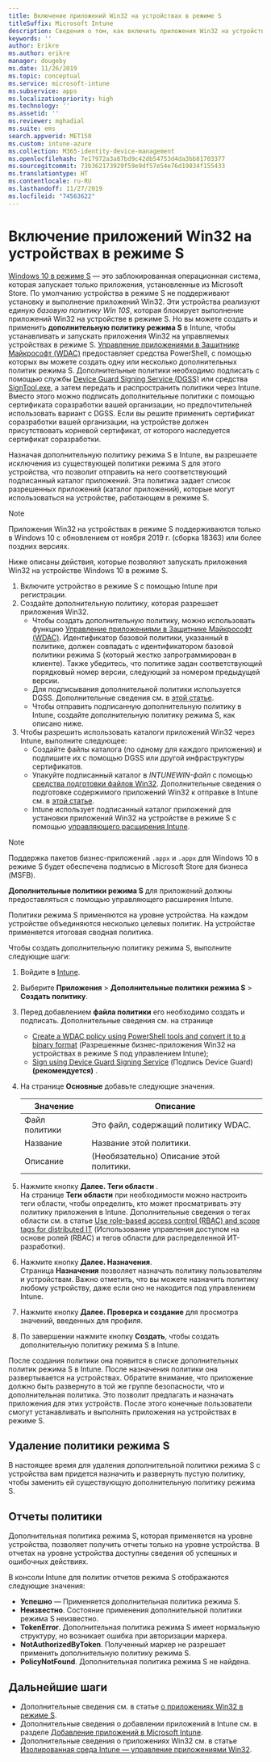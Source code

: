 ```yaml
---
title: Включение приложений Win32 на устройствах в режиме S
titleSuffix: Microsoft Intune
description: Сведения о том, как включить приложения Win32 на устройствах в режиме S с помощью Microsoft Intune.
keywords: ''
author: Erikre
ms.author: erikre
manager: dougeby
ms.date: 11/26/2019
ms.topic: conceptual
ms.service: microsoft-intune
ms.subservice: apps
ms.localizationpriority: high
ms.technology: ''
ms.assetid: ''
ms.reviewer: mghadial
ms.suite: ems
search.appverid: MET150
ms.custom: intune-azure
ms.collection: M365-identity-device-management
ms.openlocfilehash: 7e17972a3a87bd9c42db54753d4da3bb81703377
ms.sourcegitcommit: 73b362173929f59e9df57e54e76d19834f155433
ms.translationtype: HT
ms.contentlocale: ru-RU
ms.lasthandoff: 11/27/2019
ms.locfileid: "74563622"
---
```

# <a name="enable-win32-apps-on-s-mode-devices"></a>Включение приложений Win32 на устройствах в режиме S

[Windows 10 в режиме S](https://docs.microsoft.com/windows/deployment/s-mode) — это заблокированная операционная система, которая запускает только приложения, установленные из Microsoft Store. По умолчанию устройства в режиме S не поддерживают установку и выполнение приложений Win32. Эти устройства реализуют единую *базовую политику Win 10S*, которая блокирует выполнение приложений Win32 на устройстве в режиме S. Но вы можете создать и применить **дополнительную политику режима S** в Intune, чтобы устанавливать и запускать приложения Win32 на управляемых устройствах в режиме S. [Управление приложениями в Защитнике Майкрософт (WDAC)](https://docs.microsoft.com/windows/security/threat-protection/windows-defender-application-control/windows-defender-application-control) предоставляет средства PowerShell, с помощью которых вы можете создать одну или несколько дополнительных политик режима S. Дополнительные политики необходимо подписать с помощью службы [Device Guard Signing Service (DGSS)](https://go.microsoft.com/fwlink/?linkid=2095629) или средства [SignTool.exe](https://docs.microsoft.com/windows/security/threat-protection/windows-defender-application-control/signing-policies-with-signtool), а затем передать и распространить политики через Intune. Вместо этого можно подписать дополнительные политики с помощью сертификата соразработки вашей организации, но предпочтительней использовать вариант с DGSS. Если вы решите применить сертификат соразработки вашей организации, на устройстве должен присутствовать корневой сертификат, от которого наследуется сертификат соразработки.

Назначая дополнительную политику режима S в Intune, вы разрешаете исключения из существующей политики режима S для этого устройства, что позволит отправить на него соответствующий подписанный каталог приложений. Эта политика задает список разрешенных приложений (каталог приложений), которые могут использоваться на устройстве, работающем в режиме S.

> [!NOTE]
> Приложения Win32 на устройствах в режиме S поддерживаются только в Windows 10 с обновлением от ноября 2019 г. (сборка 18363) или более поздних версиях.

<!-- Add WDAC tooling diagram  -->

Ниже описаны действия, которые позволяют запускать приложения Win32 на устройстве Windows 10 в режиме S.

1. Включите устройство в режиме S с помощью Intune при регистрации.
2. Создайте дополнительную политику, которая разрешает приложения Win32.
   - Чтобы создать дополнительную политику, можно использовать функцию [Управление приложениями в Защитнике Майкрософт (WDAC)](https://docs.microsoft.com/windows/security/threat-protection/windows-defender-application-control/windows-defender-application-control). Идентификатор базовой политики, указанный в политике, должен совпадать с идентификатором базовой политики режима S (который жестко запрограммирован в клиенте). Также убедитесь, что политике задан соответствующий порядковый номер версии, следующий за номером предыдущей версии.
   - Для подписывания дополнительной политики используется DGSS. Дополнительные сведения см. в [этой статье](https://docs.microsoft.com/microsoft-store/sign-code-integrity-policy-with-device-guard-signing).
   - Чтобы отправить подписанную дополнительную политику в Intune, создайте дополнительную политику режима S, как описано ниже.
3. Чтобы разрешить использовать каталоги приложений Win32 через Intune, выполните следующее:
   - Создайте файлы каталога (по одному для каждого приложения) и подпишите их с помощью DGSS или другой инфраструктуры сертификатов.
   - Упакуйте подписанный каталог в *INTUNEWIN-файл* с помощью [средства подготовки файлов Win32](https://go.microsoft.com/fwlink/?linkid=2065730). Дополнительные сведения о подготовке содержимого приложений Win32 к отправке в Intune см. в [этой статье](~/apps/apps-win32-app-management.md#prepare-the-win32-app-content-for-upload).
   - Intune использует подписанный каталог приложений для установки приложений Win32 на устройстве в режиме S с помощью [управляющего расширения Intune](~/apps/intune-management-extension.md).

> [!NOTE]
> Поддержка пакетов бизнес-приложений `.appx` и `.appx` для Windows 10 в режиме S будет обеспечена подписью в Microsoft Store для бизнеса (MSFB).
>
> **Дополнительные политики режима S** для приложений должны предоставляться с помощью управляющего расширения Intune.
>
> Политики режима S применяются на уровне устройства. На каждом устройстве объединяются несколько целевых политик. На устройстве применяется итоговая сводная политика.

Чтобы создать дополнительную политику режима S, выполните следующие шаги:

1. Войдите в [Intune](https://go.microsoft.com/fwlink/?linkid=2090973).
2. Выберите **Приложения** > **Дополнительные политики режима S** > **Создать политику**.
3. Перед добавлением **файла политики** его необходимо создать и подписать. Дополнительные сведения см. на странице
    - [Create a WDAC policy using PowerShell tools and convert it to a binary format](https://go.microsoft.com/fwlink/?linkid=2095387) (Разрешенные бизнес-приложения Win32 на устройствах в режиме S под управлением Intune);
    - [Sign using Device Guard Signing Service](https://go.microsoft.com/fwlink/?linkid=2095629) (Подпись Device Guard) **(рекомендуется)** .

4. На странице **Основные** добавьте следующие значения.

    | Значение | Описание |
    |--------------|------------------------------------------------|
    | Файл политики | Это файл, содержащий политику WDAC. |
    | Название | Название этой политики. |
    | Описание | (Необязательно) Описание этой политики. |

5. Нажмите кнопку **Далее. Теги области** .<br>
   На странице **Теги области** при необходимости можно настроить теги области, чтобы определить, кто может просматривать эту политику приложения в Intune. Дополнительные сведения о тегах области см. в статье [Use role-based access control (RBAC) and scope tags for distributed IT](~/fundamentals/scope-tags.md) (Использование управления доступом на основе ролей (RBAC) и тегов области для распределенной ИТ-разработки).

6. Нажмите кнопку **Далее. Назначения**.<br>
   Страница **Назначения** позволяет назначать политику пользователям и устройствам. Важно отметить, что вы можете назначить политику любому устройству, даже если оно не находится под управлением Intune.
7. Нажмите кнопку **Далее. Проверка и создание** для просмотра значений, введенных для профиля.
8. По завершении нажмите кнопку **Создать**, чтобы создать дополнительную политику режима S в Intune. 

После создания политики она появится в списке дополнительных политик режима S в Intune. После назначения политики она развертывается на устройствах. Обратите внимание, что приложение должно быть развернуто в той же группе безопасности, что и дополнительная политика. Это позволит предлагать и назначать приложения для этих устройств. После этого конечные пользователи смогут устанавливать и выполнять приложения на устройствах в режиме S.

## <a name="removal-of-s-mode-policy"></a>Удаление политики режима S

В настоящее время для удаления дополнительной политики режима S с устройства вам придется назначить и развернуть пустую политику, чтобы заменить ей существующую дополнительную политику режима S.

## <a name="policy-reporting"></a>Отчеты политики

Дополнительная политика режима S, которая применяется на уровне устройства, позволяет получить отчеты только на уровне устройства. В отчетах на уровне устройства доступны сведения об успешных и ошибочных действиях. 

В консоли Intune для политик отчетов режима S отображаются следующие значения:
- **Успешно** — Применяется дополнительная политика режима S.
- **Неизвестно**. Состояние применения дополнительной политики режима S неизвестно.
- **TokenError**. Дополнительная политика режима S имеет нормальную структуру, но возникает ошибка при авторизации маркера.
- **NotAuthorizedByToken**. Полученный маркер не разрешает применить дополнительную политику режима S.
- **PolicyNotFound**. Дополнительная политика режима S не найдена.

## <a name="next-steps"></a>Дальнейшие шаги

- Дополнительные сведения см. в статье [о приложениях Win32 в режиме S](https://docs.microsoft.com/windows/security/threat-protection/windows-defender-application-control/lob-win32-apps-on-s).
- Дополнительные сведения о добавлении приложений в Intune см. в разделе [Добавление приложений в Microsoft Intune](apps-add.md).
- Дополнительные сведения о приложениях Win32 см. в статье [Изолированная среда Intune — управление приложениями Win32](~/apps/apps-win32-app-management.md).
